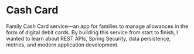 # Cash Card

Family Cash Card service—an app for families to manage allowances in the form of digital debit cards. By building this service from start to finish, I wanted to learn about REST APIs, Spring Security, data persistence, metrics, and modern application development.
